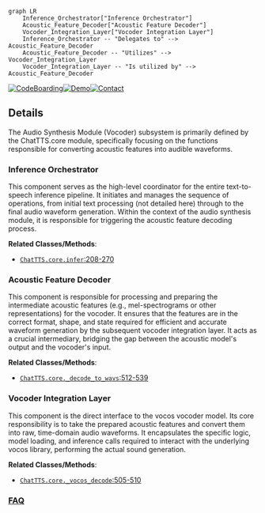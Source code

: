 ```mermaid
graph LR
    Inference_Orchestrator["Inference Orchestrator"]
    Acoustic_Feature_Decoder["Acoustic Feature Decoder"]
    Vocoder_Integration_Layer["Vocoder Integration Layer"]
    Inference_Orchestrator -- "Delegates to" --> Acoustic_Feature_Decoder
    Acoustic_Feature_Decoder -- "Utilizes" --> Vocoder_Integration_Layer
    Vocoder_Integration_Layer -- "Is utilized by" --> Acoustic_Feature_Decoder
```

[![CodeBoarding](https://img.shields.io/badge/Generated%20by-CodeBoarding-9cf?style=flat-square)](https://github.com/CodeBoarding/CodeBoarding)[![Demo](https://img.shields.io/badge/Try%20our-Demo-blue?style=flat-square)](https://www.codeboarding.org/demo)[![Contact](https://img.shields.io/badge/Contact%20us%20-%20contact@codeboarding.org-lightgrey?style=flat-square)](mailto:contact@codeboarding.org)

## Details

The Audio Synthesis Module (Vocoder) subsystem is primarily defined by the ChatTTS.core module, specifically focusing on the functions responsible for converting acoustic features into audible waveforms.

### Inference Orchestrator
This component serves as the high-level coordinator for the entire text-to-speech inference pipeline. It initiates and manages the sequence of operations, from initial text processing (not detailed here) through to the final audio waveform generation. Within the context of the audio synthesis module, it is responsible for triggering the acoustic feature decoding process.


**Related Classes/Methods**:

- <a href="git@github.com:2noise/ChatTTS.git/blob/main/temp/61f936eb8766444da3d6592b4973b108/ChatTTS/core.py#L208-L270" target="_blank" rel="noopener noreferrer">`ChatTTS.core.infer`:208-270</a>


### Acoustic Feature Decoder
This component is responsible for processing and preparing the intermediate acoustic features (e.g., mel-spectrograms or other representations) for the vocoder. It ensures that the features are in the correct format, shape, and state required for efficient and accurate waveform generation by the subsequent vocoder integration layer. It acts as a crucial intermediary, bridging the gap between the acoustic model's output and the vocoder's input.


**Related Classes/Methods**:

- <a href="git@github.com:2noise/ChatTTS.git/blob/main/temp/61f936eb8766444da3d6592b4973b108/ChatTTS/core.py#L512-L539" target="_blank" rel="noopener noreferrer">`ChatTTS.core._decode_to_wavs`:512-539</a>


### Vocoder Integration Layer
This component is the direct interface to the vocos vocoder model. Its core responsibility is to take the prepared acoustic features and convert them into raw, time-domain audio waveforms. It encapsulates the specific logic, model loading, and inference calls required to interact with the underlying vocos library, performing the actual sound generation.


**Related Classes/Methods**:

- <a href="git@github.com:2noise/ChatTTS.git/blob/main/temp/61f936eb8766444da3d6592b4973b108/ChatTTS/core.py#L505-L510" target="_blank" rel="noopener noreferrer">`ChatTTS.core._vocos_decode`:505-510</a>




### [FAQ](https://github.com/CodeBoarding/GeneratedOnBoardings/tree/main?tab=readme-ov-file#faq)